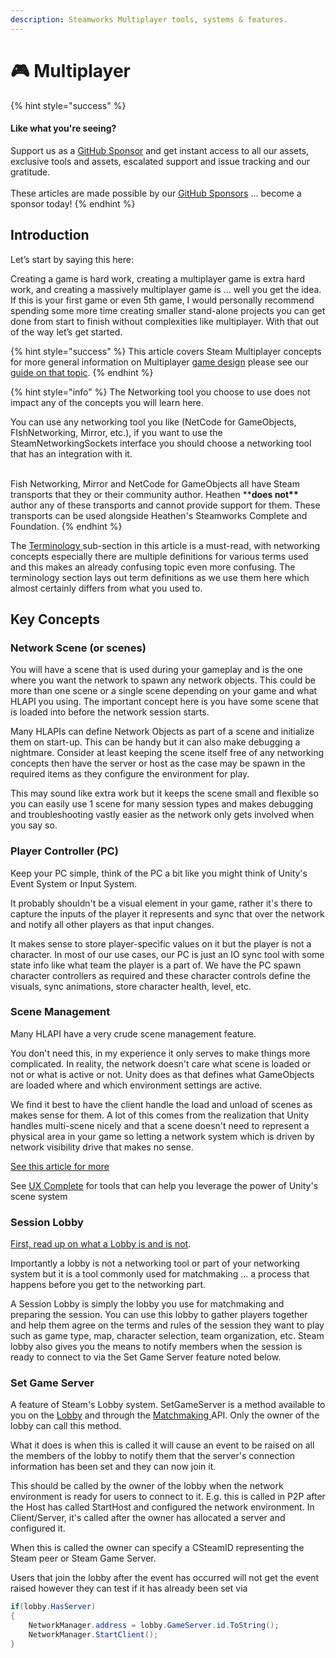 ```yaml
---
description: Steamworks Multiplayer tools, systems & features.
---
```


# 🎮 Multiplayer

{% hint style="success" %}
#### Like what you're seeing?

Support us as a [GitHub Sponsor](../../../../become-a-sponsor/) and get instant access to all our assets, exclusive tools and assets, escalated support and issue tracking and our gratitude.\
\
These articles are made possible by our [GitHub Sponsors](../../../../become-a-sponsor/) ... become a sponsor today!
{% endhint %}

## &#x20;Introduction

Let’s start by saying this here:

Creating a game is hard work, creating a multiplayer game is extra hard work, and creating a massively multiplayer game is … well you get the idea. If this is your first game or even 5th game, I would personally recommend spending some more time creating smaller stand-alone projects you can get done from start to finish without complexities like multiplayer. With that out of the way let’s get started.

{% hint style="success" %}
This article covers Steam Multiplayer concepts for more general information on Multiplayer [game design](../../../design/) please see our [guide on that topic](../../../design/multiplayer/).&#x20;
{% endhint %}

{% hint style="info" %}
The Networking tool you choose to use does not impact any of the concepts you will learn here.&#x20;

You can use any networking tool you like (NetCode for GameObjects, FIshNetworking, Mirror, etc.), if you want to use the SteamNetworkingSockets interface you should choose a networking tool that has an integration with it.

\
Fish Networking, Mirror and NetCode for GameObjects all have Steam transports that they or their community author. Heathen \*\***does not\*\*** author any of these transports and cannot provide support for them. These transports can be used alongside Heathen's Steamworks Complete and Foundation.
{% endhint %}

The [Terminology ](terminology.md)sub-section in this article is a must-read, with networking concepts especially there are multiple definitions for various terms used and this makes an already confusing topic even more confusing. The terminology section lays out term definitions as we use them here which almost certainly differs from what you used to.

## Key Concepts

### Network Scene (or scenes)

You will have a scene that is used during your gameplay and is the one where you want the network to spawn any network objects. This could be more than one scene or a single scene depending on your game and what HLAPI you using. The important concept here is you have some scene that is loaded into before the network session starts.

Many HLAPIs can define Network Objects as part of a scene and initialize them on start-up. This can be handy but it can also make debugging a nightmare. Consider at least keeping the scene itself free of any networking concepts then have the server or host as the case may be spawn in the required items as they configure the environment for play.

This may sound like extra work but it keeps the scene small and flexible so you can easily use 1 scene for many session types and makes debugging and troubleshooting vastly easier as the network only gets involved when you say so.

### Player Controller (PC)

Keep your PC simple, think of the PC a bit like you might think of Unity's Event System or Input System.&#x20;

It probably shouldn't be a visual element in your game, rather it's there to capture the inputs of the player it represents and sync that over the network and notify all other players as that input changes.

It makes sense to store player-specific values on it but the player is not a character. In most of our use cases, our PC is just an IO sync tool with some state info like what team the player is a part of. We have the PC spawn character controllers as required and these character controls define the visuals, sync animations, store character health, level, etc.

### Scene Management

Many HLAPI have a very crude scene management feature.&#x20;

You don't need this, in my experience it only serves to make things more complicated. In reality, the network doesn't care what scene is loaded or not or what is active or not. Unity does as that defines what GameObjects are loaded where and which environment settings are active.

We find it best to have the client handle the load and unload of scenes as makes sense for them. A lot of this comes from the realization that Unity handles multi-scene nicely and that a scene doesn't need to represent a physical area in your game so letting a network system which is driven by network visibility drive that makes no sense.

[See this article for more](../../../design/multi-scene-architecture.md)

See [UX Complete](../../../../assets/ux/components/scenes-manager.md) for tools that can help you leverage the power of Unity's scene system

### Session Lobby

[First, read up on what a Lobby is and is not](matchmaking-tools.md).

Importantly a lobby is not a networking tool or part of your networking system but it is a tool commonly used for matchmaking ... a process that happens before you get to the networking part.

A Session Lobby is simply the lobby you use for matchmaking and preparing the session. You can use this lobby to gather players together and help them agree on the terms and rules of the session they want to play such as game type, map, character selection, team organization, etc. Steam lobby also gives you the means to notify members when the session is ready to connect to via the Set Game Server feature noted below.

### Set Game Server

A feature of Steam's Lobby system. SetGameServer is a method available to you on the [Lobby](../../../../assets/steamworks/data-layer/lobby-data.md) and through the [Matchmaking ](../../../../assets/steamworks/api/matchmaking.md)API. Only the owner of the lobby can call this method.

What it does is when this is called it will cause an event to be raised on all the members of the lobby to notify them that the server's connection information has been set and they can now join it.

This should be called by the owner of the lobby when the network environment is ready for users to connect to it. E.g. this is called in P2P after the Host has called StartHost and configured the network environment. In Client/Server, it's called after the owner has allocated a server and configured it.

When this is called the owner can specify a CSteamID representing the Steam peer or Steam Game Server.

Users that join the lobby after the event has occurred will not get the event raised however they can test if it has already been set via&#x20;

```csharp
if(lobby.HasServer)
{
    NetworkManager.address = lobby.GameServer.id.ToString();
    NetworkManager.StartClient();
}
```
